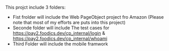 This projct include 3 folders:
- Fist frolder will include the Web PageObject project fro Amazon (Please note that most of my efforts are puts into this project)
- Seconde folder will include The test cases for https://pay2.foodics.dev/cp_internal/login & https://pay2.foodics.dev/cp_internal/whoami
- Third Folder will include the mobile framwork
